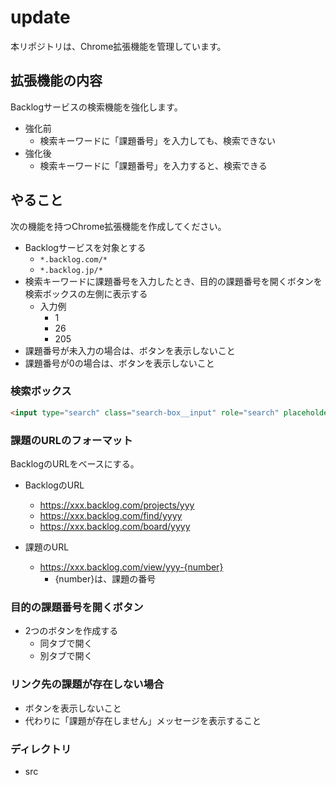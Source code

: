 # update

本リポジトリは、Chrome拡張機能を管理しています。

## 拡張機能の内容

Backlogサービスの検索機能を強化します。

- 強化前
  - 検索キーワードに「課題番号」を入力しても、検索できない
- 強化後
  - 検索キーワードに「課題番号」を入力すると、検索できる

## やること

次の機能を持つChrome拡張機能を作成してください。

- Backlogサービスを対象とする
  - `*.backlog.com/*`
  - `*.backlog.jp/*`
- 検索キーワードに課題番号を入力したとき、目的の課題番号を開くボタンを検索ボックスの左側に表示する
  - 入力例
    - 1
    - 26
    - 205
- 課題番号が未入力の場合は、ボタンを表示しないこと
- 課題番号が0の場合は、ボタンを表示しないこと

### 検索ボックス

```html
<input type="search" class="search-box__input" role="search" placeholder="全体からキーワード検索" value="" id="globalSearch" name="searchProject" autocomplete="off" data-backlog-enhanced="true">
```

### 課題のURLのフォーマット

BacklogのURLをベースにする。

- BacklogのURL
  - https://xxx.backlog.com/projects/yyy
  - https://xxx.backlog.com/find/yyyy
  - https://xxx.backlog.com/board/yyyy

- 課題のURL
  - https://xxx.backlog.com/view/yyy-{number}
    - {number}は、課題の番号

### 目的の課題番号を開くボタン

- 2つのボタンを作成する
  - 同タブで開く
  - 別タブで開く

### リンク先の課題が存在しない場合

- ボタンを表示しないこと
- 代わりに「課題が存在しません」メッセージを表示すること

### ディレクトリ

- src
